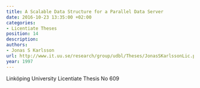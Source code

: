 ```yaml
---
title: A Scalable Data Structure for a Parallel Data Server
date: 2016-10-23 13:35:00 +02:00
categories:
- Licentiate Theses
position: 14
description: 
authors:
- Jonas S Karlsson
url: http://www.it.uu.se/research/group/udbl/Theses/JonasSKarlssonLic.pdf
year: 1997
---
```


Linköping University Licentiate Thesis No 609
